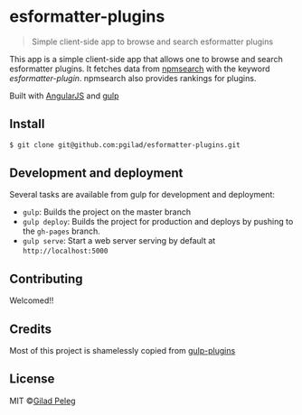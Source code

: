 # esformatter-plugins
> Simple client-side app to browse and search esformatter plugins

This app is a simple client-side app that allows one to browse and search esformatter plugins.
It fetches data from [npmsearch](http://npmsearch.com/) with the keyword *esformatter-plugin*.
npmsearch also provides rankings for plugins.

Built with [AngularJS](http://angularjs.org) and [gulp](http://gulpjs.com/)

## Install

```sh
$ git clone git@github.com:pgilad/esformatter-plugins.git
```

## Development and deployment

Several tasks are available from gulp for development and deployment:

- `gulp`: Builds the project on the master branch
- `gulp deploy`: Builds the project for production and deploys by pushing to the `gh-pages` branch.
- `gulp serve`: Start a web server serving by default at `http://localhost:5000`

## Contributing

Welcomed!!

## Credits

Most of this project is shamelessly copied from [gulp-plugins](https://github.com/gulpjs/plugins)

## License

MIT ©[Gilad Peleg](http://giladpeleg.com)
